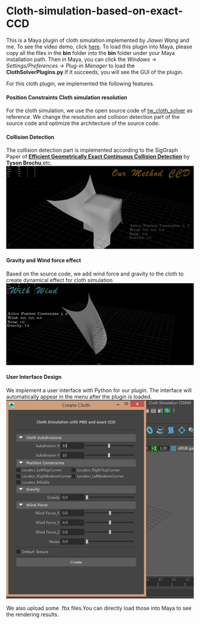 Cloth-simulation-based-on-exact-CCD
======================
This is a Maya plugin of cloth simulation implemented by *Jiawei Wang* and me. To see the video demo, click [here](https://vimeo.com/234173469).
To load this plugin into Maya, please copy all the files in the **bin** folder into the **bin** folder under your Maya installation path. Then in Maya, you can click the *Windows -> Settings/Preferences -> Plug-in Manager* to load the **ClothSolverPlugins.py**.If it succeeds, you will see the GUI of the plugin.    
        
For this cloth plugin, we implemented the following features.

#### Position Constraints Cloth simulation resolution     
For the cloth simulation, we use the open source code of [tw_cloth_solver](https://github.com/timmwagener/tw_cloth_solver) as reference. We change the resolution and collision detection part of the source code and optimize the architecture of the source code.

#### Collision Detection      
The collision detection part is implemented according to the SigGraph Paper of [**Efficient Geometrically Exact Continuous Collision Detection**](http://www.cs.ubc.ca/labs/imager/tr/2012/ExactContinuousCollisionDetection/BEB2012.html) by **Tyson Brochu**,etc.     
![](./screenshot/collision.png)   

#### Gravity and Wind force effect   
Based on the source code, we add wind force and gravity to the cloth to create dynamical effect for cloth simulation   
![](./screenshot/wind.png)

#### User Interface Design
We implement a user interface with Python for our plugin. The interface will automatically appear in the menu after the plugin is loaded.    
![](./screenshot/GUI.png)       

We also upload some .fbx files.You can directly load those into Maya to see the rendering results.





